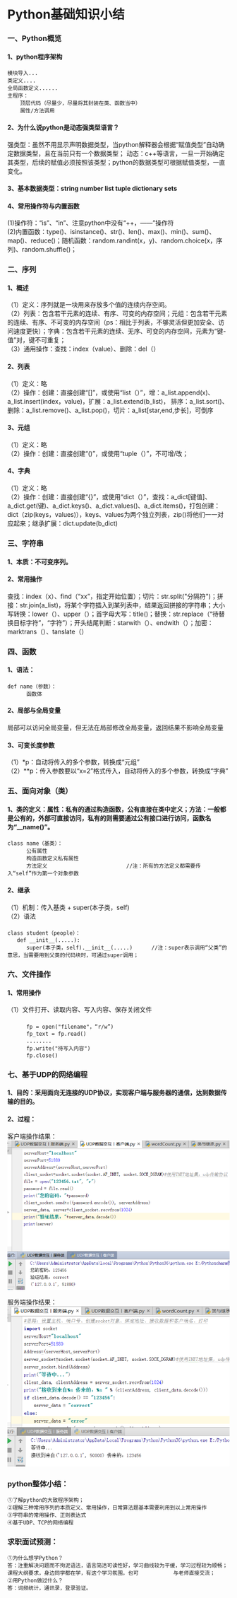 ﻿# Python基础知识小结
 
 ### 一、Python概览
#### 1、python程序架构
	模块导入...
	类定义....
	全局函数定义......
	主程序：
      	顶层代码（尽量少，尽量将其封装在类、函数当中）
      	属性/方法调用
#### 2、为什么说python是动态强类型语言？
强类型：虽然不用显示声明数据类型，当python解释器会根据“赋值类型”自动确定数据类型，且在当前只有一个数据类型；
动态：c++等语言，一旦一开始确定其类型，后续的赋值必须按照该类型；python的数据类型可根据赋值类型，一直变化。
#### 3、基本数据类型：string  number  list   tuple   dictionary  sets    
#### 4、常用操作符与内置函数
(1)操作符：“is”、“in”、注意python中没有“++，——”操作符<br>
(2)内置函数：type()、isinstance()、str()、len()、max()、min()、sum()、map()、reduce()；随机函数：random.randint(x，y)、random.choice(x，序列)、random.shuffle()；<br>
 ### 二、序列
#### 1、概述
（1）定义：序列就是一块用来存放多个值的连续内存空间。<br>
（2）列表：包含若干元素的连续、有序、可变的内存空间；元组：包含若干元素的连续、有序、不可变的内存空间（ps：相比于列表，不够灵活但更加安全、访问速度更快）；字典：包含若干元素的连续、无序、可变的内存空间，元素为“键-值”对，键不可重复；<br>
（3）通用操作：查找：index（value）、删除：del（）<br>
#### 2、列表
（1）定义：略<br>
（2）操作：创建：直接创建“[]”，或使用“list（）”，增：a_list.append(x)、a_list.insert(index，value)，扩展：a_list.extend(b_list)，
                     排序：a_list.sort()、删除：a_list.remove()、a_list.pop()，切片：a_list[star,end,步长]，可倒序<br>
#### 3、元组
（1）定义：略<br>
（2）操作：创建：直接创建“()”，或使用“tuple（）”，不可增/改；<br>
#### 4、字典
（1）定义：略<br>
（2）操作：创建：直接创建“{}”，或使用“dict（）”，查找：a_dict[键值]、a_dict.get(键)、a_dict.keys()、a_dict.values()、a_dict.items()，打包创建：dict（zip(keys，values)），keys、values为两个独立列表，zip()将他们一一对应起来；继承扩展：dict.update(b_dict)<br>

 ### 三、字符串
#### 1、本质：不可变序列。
#### 2、常用操作
查找：index（x）、find（“xx”，指定开始位置）；切片：str.split("分隔符")；拼接：str.join(a_list)，将某个字符插入到某列表中，结果返回拼接的字符串；大小写转换：lower（）、upper（）；首字母大写：title()；替换：str.replace（“待替换目标字符”，“字符”）；开头结尾判断：starwith（）、endwith（）；加密：marktrans（）、tanslate（）<br>
 ### 四、函数
#### 1、语法：
    def name（参数）：
          函数体
#### 2、局部与全局变量
局部可以访问全局变量，但无法在局部修改全局变量，返回结果不影响全局变量<br>
#### 3、可变长度参数
（1）*p：自动将传入的多个参数，转换成“元组”<br>
（2）**p：传入参数要以“x=2”格式传入，自动将传入的多个参数，转换成“字典”<br>

 ### 五、面向对象（类）
#### 1、类的定义：属性：私有的通过构造函数，公有直接在类中定义；方法：一般都是公有的，外部可直接访问，私有的则需要通过公有接口进行访问，函数名为“__name()”。
    class name（基类）：         
          公有属性
          构造函数定义私有属性
          方法定义                         //注：所有的方法定义都需要传入“self”作为第一个对象参数
#### 2、继承
（1）机制：传入基类 + super(本子类，self)<br>
（2）语法<br>
#### 
    class student（people）：
       def __init__(.....): 
          super(本子类，self).__init__(.....)      //注：super表示调用“父类”的意思，当需要用到父类的代码块时，可通过super调用；
 ### 六、文件操作
#### 1、常用操作
（1）文件打开、读取内容、写入内容、保存关闭文件<br>
####
          fp = open("filename"，“r/w”)
          fp_text = fp.read()
          ........
          fp.write("待写入内容")
          fp.close()
 ### 七、基于UDP的网络编程
#### 1、目的：采用面向无连接的UDP协议，实现客户端与服务器的通信，达到数据传输的目的。
#### 2、过程：<br>
客户端操作结果：<br>
![image](https://github.com/Liquan-gdut/Python-learning/blob/master/clientResult.png)

服务端操作结果：<br>
![image](https://github.com/Liquan-gdut/Python-learning/blob/master/serverResult.png)


 ### python整体小结：
    ①了解python的大致程序架构；
    ②理解三种常用序列的本质定义、常用操作，日常算法题基本需要利用到以上常用操作
    ③字符串的常用操作、正则表达式
    ④基于UDP、TCP的网络编程

 ### 求职面试预测：
    ①为什么想学Python？
    答：注重解决问题而不拘泥语法，语言简洁可读性好，学习曲线较为平缓，学习过程较为顺畅；课程大纲要求，身边同学都在学，有这个学习氛围，也可           与老师直接交流；
    ②用Python做过什么？
    答：词频统计，通讯录，登录验证。
